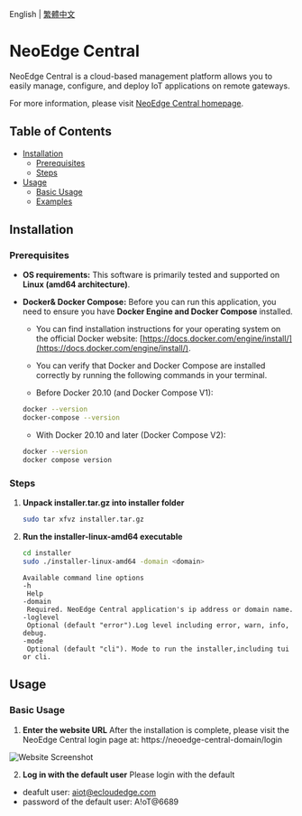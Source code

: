 English | [繁體中文](./README-CN.md) 
# NeoEdge Central
NeoEdge Central is a cloud-based management platform allows you to easily manage, configure, and deploy IoT applications on remote gateways.

For more information, please visit [NeoEdge Central homepage](https://www.ecloudvalley.com/neoedge-en/p/NeoEdgeCentral).

## Table of Contents
- [Installation](#installation)
    - [Prerequisites](#prerequisites)
    - [Steps](#steps)
- [Usage](#usage)
    - [Basic Usage](#basic-usage)
    - [Examples](#examples)


## Installation

### Prerequisites

* **OS requirements:**
This software is primarily tested and supported on **Linux (amd64 architecture)**.


* **Docker& Docker Compose:** 
Before you can run this application, you need to ensure you have **Docker Engine and Docker Compose** installed. 
    - You can find installation instructions for your operating system on the official Docker website: [https://docs.docker.com/engine/install/](https://docs.docker.com/engine/install/).
    - You can verify that Docker and Docker Compose are installed correctly by running the following commands in your terminal.

    - Before Docker 20.10 (and Docker Compose V1):
    ```bash
    docker --version
    docker-compose --version
    ```
    - With Docker 20.10 and later (Docker Compose V2):
    ```bash
    docker --version
    docker compose version
    ```
### Steps
1.  **Unpack installer.tar.gz into installer folder**
    ```bash
    sudo tar xfvz installer.tar.gz
    ```
2. **Run the installer-linux-amd64 executable**

   ```bash
   cd installer
   sudo ./installer-linux-amd64 -domain <domain> 
   ```
   ```text
   Available command line options 
   -h
    Help
   -domain
    Required. NeoEdge Central application's ip address or domain name.
   -loglevel
    Optional (default "error").Log level including error, warn, info, debug. 
   -mode
    Optional (default "cli"). Mode to run the installer,including tui or cli. 
   ```
## Usage

### Basic Usage
1.  **Enter the website URL**
After the installation is complete, please visit the NeoEdge Central login page at: https://neoedge-central-domain/login

![Website Screenshot](https://github.com/eCloudEdge-Digital/neoedge-central-user-manual.git/readme-images/login.png)
    
2. **Log in with the default user**
Please login with the default 
- deafult user: aiot@ecloudedge.com
- password of the default user: A!oT@6689


